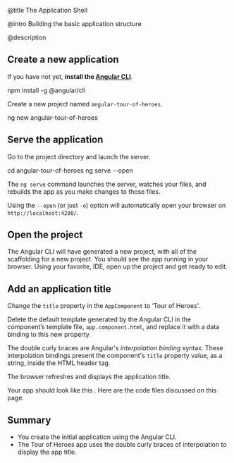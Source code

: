 
@title
The Application Shell

@intro
Building the basic application structure

@description

## Create a new application
If you have not yet, **install the [Angular CLI](https://github.com/angular/angular-cli)**.

<code-example language="sh" class="code-shell">

  npm install -g @angular/cli

</code-example>  

Create a new project named <code>angular-tour-of-heroes</code>.

<code-example language="sh" class="code-shell">

  ng new angular-tour-of-heroes

</code-example> 

## Serve the application

Go to the project directory and launch the server.

<code-example language="sh" class="code-shell">

  cd angular-tour-of-heroes
  ng serve --open

</code-example>

<div class="l-sub-section">
  
  The `ng serve` command launches the server, watches your files,
  and rebuilds the app as you make changes to those files.

  Using the `--open` (or just `-o`) option will automatically open your browser
  on `http://localhost:4200/`.

</div>

## Open the project

The Angular CLI will have generated a new project, with all of the scaffolding for a new project.  You should see the app running in your browser.  Using your favorite, IDE, open up the project and get ready to edit.

## Add an application title

Change the `title` property in the `AppComponent` to ‘Tour of Heroes’.

<code-example path="toh-pt0/src/app/app.component.ts" region="set-title" title="app.component.ts (AppComponent class)" linenums="false">

</code-example>

Delete the default template generated by the Angular CLI in the component’s template file, `app.component.html`, and replace it with a data binding to this new property.  

<code-example path="toh-pt0/src/app/app.component.html" region="title-property" title="app.component.html (AppComponent's template)" linenums="false">

</code-example>

The double curly braces are Angular's *interpolation binding* syntax.
These interpolation bindings present the component's `title` property value, as a string, inside the HTML header tag.

The browser refreshes and displays the application title.

Your app should look like this <live-example></live-example>. Here are the code files discussed on this page. 


<code-tabs>

  <code-pane title="src/app/app.component.ts" path="toh-pt0/src/app/app.component.ts">

  </code-pane>

  <code-pane title="src/app/app.component.html" path="toh-pt0/src/app/app.component.html">

  </code-pane>

</code-tabs>

## Summary

* You create the initial application using the Angular CLI.
* The Tour of Heroes app uses the double curly braces of interpolation to display the app title. 